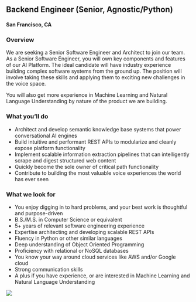 ## Backend Engineer (Senior, Agnostic/Python)
#### San Francisco, CA

### Overview
We are seeking a Senior Software Engineer and Architect to join our team. As a Senior Software Engineer, you will own key components and features of our AI Platform. The ideal candidate will have industry experience building complex software systems from the ground up. The position will involve taking these skills and applying them to exciting new challenges in the voice space.

You will also get more experience in Machine Learning and Natural Language Understanding by nature of the product we are building.

### What you’ll do
+	Architect and develop semantic knowledge base systems that power conversational AI engines
+	Build intuitive and performant REST APIs to modularize and cleanly expose platform functionality
+	Implement scalable information extraction pipelines that can intelligently scrape and digest structured web content
+	Quickly become the sole owner of critical path functionality
+	Contribute to building the most valuable voice experiences the world has ever seen

### What we look for
+	You enjoy digging in to hard problems, and your best work is thoughtful and purpose-driven
+	B.S./M.S. in Computer Science or equivalent
+	5+ years of relevant software engineering experience
+	Expertise architecting and developing scalable REST APIs
+	Fluency in Python or other similar languages
+	Deep understanding of Object Oriented Programming
+	Proficiency with relational or NoSQL databases
+	You know your way around cloud services like AWS and/or Google cloud
+	Strong communication skills
+	A plus if you have experience, or are interested in Machine Learning and Natural Language Understanding


[<img src='https://dabuttonfactory.com/button.png?t=Learn+More&f=Calibri-Bold&ts=24&tc=fff&hp=20&vp=8&c=5&bgt=unicolored&bgc=29aafe'>](https://letsrockit.co/job/qwxwaw5llmfpic8gvm9py2ugtgficw-backend-engineer-senior-agnostic-python)
